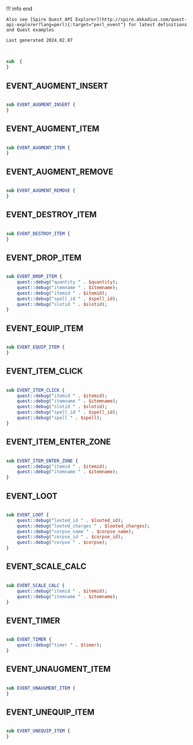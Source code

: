 !!! info end

    Also see [Spire Quest API Explorer](http://spire.akkadius.com/quest-api-explorer?lang=perl){:target="perl_event"} for latest definitions and Quest examples

    Last generated 2024.02.07

## 

``` perl

sub  {
}
```
## EVENT_AUGMENT_INSERT

``` perl

sub EVENT_AUGMENT_INSERT {
}
```
## EVENT_AUGMENT_ITEM

``` perl

sub EVENT_AUGMENT_ITEM {
}
```
## EVENT_AUGMENT_REMOVE

``` perl

sub EVENT_AUGMENT_REMOVE {
}
```
## EVENT_DESTROY_ITEM

``` perl

sub EVENT_DESTROY_ITEM {
}
```
## EVENT_DROP_ITEM

``` perl

sub EVENT_DROP_ITEM {
	quest::debug("quantity " . $quantity);
	quest::debug("itemname " . $itemname);
	quest::debug("itemid " . $itemid);
	quest::debug("spell_id " . $spell_id);
	quest::debug("slotid " . $slotid);
}
```
## EVENT_EQUIP_ITEM

``` perl

sub EVENT_EQUIP_ITEM {
}
```
## EVENT_ITEM_CLICK

``` perl

sub EVENT_ITEM_CLICK {
	quest::debug("itemid " . $itemid);
	quest::debug("itemname " . $itemname);
	quest::debug("slotid " . $slotid);
	quest::debug("spell_id " . $spell_id);
	quest::debug("spell " . $spell);
}
```
## EVENT_ITEM_ENTER_ZONE

``` perl

sub EVENT_ITEM_ENTER_ZONE {
	quest::debug("itemid " . $itemid);
	quest::debug("itemname " . $itemname);
}
```
## EVENT_LOOT

``` perl

sub EVENT_LOOT {
	quest::debug("looted_id " . $looted_id);
	quest::debug("looted_charges " . $looted_charges);
	quest::debug("corpse_name " . $corpse_name);
	quest::debug("corpse_id " . $corpse_id);
	quest::debug("corpse " . $corpse);
}
```
## EVENT_SCALE_CALC

``` perl

sub EVENT_SCALE_CALC {
	quest::debug("itemid " . $itemid);
	quest::debug("itemname " . $itemname);
}
```
## EVENT_TIMER

``` perl

sub EVENT_TIMER {
	quest::debug("timer " . $timer);
}
```
## EVENT_UNAUGMENT_ITEM

``` perl

sub EVENT_UNAUGMENT_ITEM {
}
```
## EVENT_UNEQUIP_ITEM

``` perl

sub EVENT_UNEQUIP_ITEM {
}
```
